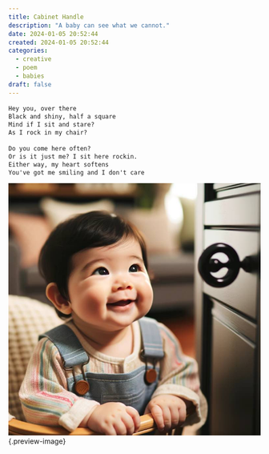 ```yaml
---
title: Cabinet Handle
description: "A baby can see what we cannot."
date: 2024-01-05 20:52:44
created: 2024-01-05 20:52:44
categories:
  - creative
  - poem
  - babies
draft: false
---
```


```
Hey you, over there
Black and shiny, half a square
Mind if I sit and stare?
As I rock in my chair?

Do you come here often?
Or is it just me? I sit here rockin.
Either way, my heart softens
You've got me smiling and I don't care
``` 

![Clearly, there is value in staring at a cabinet handle. Why can't adults see it?](../img/dalle-baby-staring-at-a-handle.jpeg){.preview-image}

